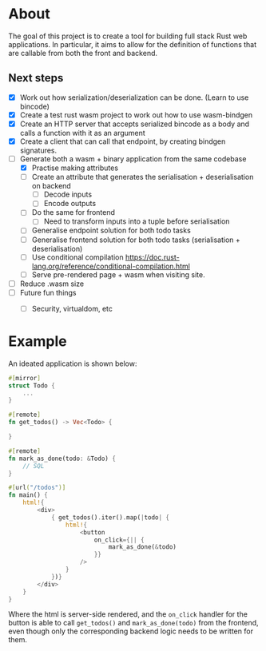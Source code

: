 # About

The goal of this project is to create a tool for building full stack Rust web applications.
In particular, it aims to allow for the definition of functions that are callable
from both the front and backend.

## Next steps

- [x] Work out how serialization/deserialization can be done. (Learn to use bincode)
- [x] Create a test rust wasm project to work out how to use wasm-bindgen
- [x] Create an HTTP server that accepts serialized bincode as a body and calls a function with it as an argument
- [x] Create a client that can call that endpoint, by creating bindgen signatures.
- [ ] Generate both a wasm + binary application from the same codebase
  - [x] Practise making attributes
  - [ ] Create an attribute that generates the serialisation + deserialisation on backend
    - [ ] Decode inputs
    - [ ] Encode outputs
  - [ ] Do the same for frontend
    - [ ] Need to transform inputs into a tuple before serialisation
  - [ ] Generalise endpoint solution for both todo tasks
  - [ ] Generalise frontend solution for both todo tasks (serialisation + deserialisation)
  - [ ] Use conditional compilation https://doc.rust-lang.org/reference/conditional-compilation.html
  - [ ] Serve pre-rendered page + wasm when visiting site.
- [ ] Reduce .wasm size
- [ ] Future fun things
  - [ ] Security, virtualdom, etc


# Example

An ideated application is shown below:

```rust
#[mirror]
struct Todo {
    ...
}

#[remote]
fn get_todos() -> Vec<Todo> {

}

#[remote]
fn mark_as_done(todo: &Todo) {
    // SQL
}

#[url("/todos")]
fn main() {
    html!{
        <div>
            { get_todos().iter().map(|todo| {
                html!{
                    <button
                        on_click={|| {
                            mark_as_done(&todo)
                        }}
                    />
                }
            })}
        </div>
    }
}
```

Where the html is server-side rendered, and the `on_click` handler for the button is able to call `get_todos()` and `mark_as_done(todo)` from the frontend, even though only the corresponding backend logic needs to be written for them.